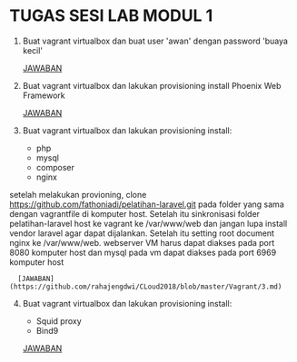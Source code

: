 # TUGAS SESI LAB MODUL 1

1. Buat vagrant virtualbox dan buat user 'awan' dengan password 'buaya kecil'
     
     [JAWABAN](https://github.com/rahajengdwi/CLoud2018/blob/master/Vagrant/1.md)
2. Buat vagrant virtualbox dan lakukan provisioning install Phoenix Web Framework

     [JAWABAN](https://github.com/rahajengdwi/CLoud2018/blob/master/Vagrant/2.md)
3. Buat vagrant virtualbox dan lakukan provisioning install:
     - php
     - mysql
     - composer
     - nginx

setelah melakukan provioning, clone https://github.com/fathoniadi/pelatihan-laravel.git pada folder yang sama dengan vagrantfile di komputer host. Setelah itu sinkronisasi folder pelatihan-laravel host ke vagrant ke /var/www/web dan jangan lupa install vendor laravel agar dapat dijalankan. Setelah itu setting root document nginx ke /var/www/web. webserver VM harus dapat diakses pada port 8080 komputer host dan mysql pada vm dapat diakses pada port 6969 komputer host
     
      [JAWABAN](https://github.com/rahajengdwi/CLoud2018/blob/master/Vagrant/3.md)
4. Buat vagrant virtualbox dan lakukan provisioning install:
      - Squid proxy
      - Bind9
 
      [JAWABAN](https://github.com/rahajengdwi/CLoud2018/blob/master/Vagrant/4.md)
